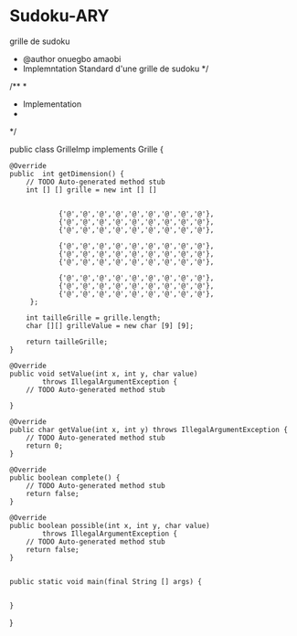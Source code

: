 # Sudoku-ARY
grille de sudoku
 * @author onuegbo amaobi
 * Implemntation Standard d'une grille de sudoku
 */





/**
 *
 * Implementation
 *
 */

public class GrilleImp implements Grille {

	@Override
	public  int getDimension() {
		// TODO Auto-generated method stub
		int [] [] grille = new int [] []

				
			 	{'@','@','@','@','@','@','@','@','@'},
				{'@','@','@','@','@','@','@','@','@'},
				{'@','@','@','@','@','@','@','@','@'},
				
				{'@','@','@','@','@','@','@','@','@'},
				{'@','@','@','@','@','@','@','@','@'},
				{'@','@','@','@','@','@','@','@','@'},
				
				{'@','@','@','@','@','@','@','@','@'},
				{'@','@','@','@','@','@','@','@','@'},
				{'@','@','@','@','@','@','@','@','@'},
		 };

		int tailleGrille = grille.length;
		char [][] grilleValue = new char [9] [9];

		return tailleGrille;
	}

	@Override
	public void setValue(int x, int y, char value)
			throws IllegalArgumentException {
		// TODO Auto-generated method stub

	}

	@Override
	public char getValue(int x, int y) throws IllegalArgumentException {
		// TODO Auto-generated method stub
		return 0;
	}

	@Override
	public boolean complete() {
		// TODO Auto-generated method stub
		return false;
	}

	@Override
	public boolean possible(int x, int y, char value)
			throws IllegalArgumentException {
		// TODO Auto-generated method stub
		return false;
	}


	public static void main(final String [] args) {


	}



}
